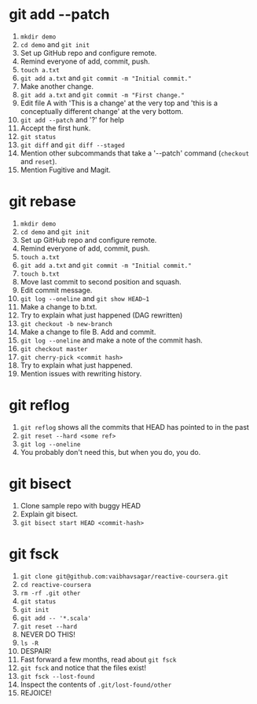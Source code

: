 # git add --patch

1. `mkdir demo`
2. `cd demo` and `git init`
3. Set up GitHub repo and configure remote.
4. Remind everyone of add, commit, push.
5. `touch a.txt`
6. `git add a.txt` and `git commit -m "Initial commit."`
7. Make another change.
8. `git add a.txt` and `git commit -m "First change."`
7. Edit file A with 'This is a change' at the very top and 'this is a conceptually different change' at the very bottom.
8. `git add --patch` and '?' for help
9. Accept the first hunk.
10. `git status`
11. `git diff` and `git diff --staged`
12. Mention other subcommands that take a '--patch' command (`checkout` and `reset`).
13. Mention Fugitive and Magit.

# git rebase

1. `mkdir demo`
2. `cd demo` and `git init`
3. Set up GitHub repo and configure remote.
4. Remind everyone of add, commit, push.
5. `touch a.txt`
6. `git add a.txt` and `git commit -m "Initial commit."`
7. `touch b.txt`
8. Move last commit to second position and squash.
9. Edit commit message.
10. `git log --oneline` and `git show HEAD~1`
9. Make a change to b.txt.
11. Try to explain what just happened (DAG rewritten)
12. `git checkout -b new-branch`
13. Make a change to file B. Add and commit.
14. `git log --oneline` and make a note of the commit hash.
15. `git checkout master`
16. `git cherry-pick <commit hash>`
17. Try to explain what just happened.
18. Mention issues with rewriting history.

# git reflog
1. `git reflog` shows all the commits that HEAD has pointed to in the past
2. `git reset --hard <some ref>`
3. `git log --oneline`
4. You probably don't need this, but when you do, you do.

# git bisect
1. Clone sample repo with buggy HEAD
2. Explain git bisect.
3. `git bisect start HEAD <commit-hash>`

# git fsck

1. `git clone git@github.com:vaibhavsagar/reactive-coursera.git`
2. `cd reactive-coursera`
3. `rm -rf .git other`
4. `git status`
5. `git init`
6. `git add -- '*.scala'`
7. `git reset --hard`
8. NEVER DO THIS!
9. `ls -R`
10. DESPAIR!
11. Fast forward a few months, read about `git fsck`
12. `git fsck` and notice that the files exist!
13. `git fsck --lost-found`
14. Inspect the contents of `.git/lost-found/other`
15. REJOICE!
